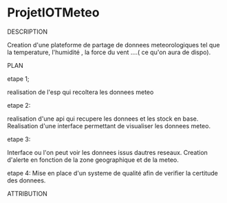# ProjetIOTMeteo


DESCRIPTION

Creation d'une plateforme de partage de donnees meteorologiques tel que la temperature, l'humidité , la force du vent ....( ce qu'on aura de dispo).

PLAN

etape 1;

realisation de l'esp qui recoltera les donnees meteo

etape 2:

realisation d'une api qui recupere les donnees et les stock en base.
Realisation d'une interface permettant de visualiser les donnees meteo.



etape 3:

Interface ou l'on peut voir les donnees issus dautres reseaux.
Creation d'alerte en fonction de la zone geographique et de la meteo.

etape 4:
Mise en place d'un systeme de qualité afin de verifier la certitude des donnees.

ATTRIBUTION


